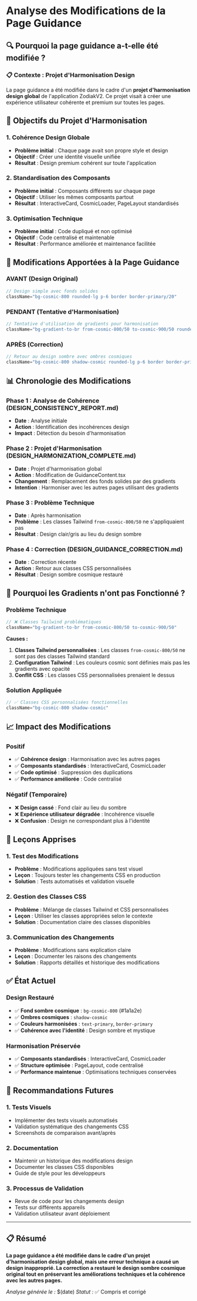 # Analyse des Modifications de la Page Guidance

## 🔍 **Pourquoi la page guidance a-t-elle été modifiée ?**

### 📋 **Contexte : Projet d'Harmonisation Design**

La page guidance a été modifiée dans le cadre d'un **projet d'harmonisation design global** de l'application ZodiakV2. Ce projet visait à créer une expérience utilisateur cohérente et premium sur toutes les pages.

## 🎯 **Objectifs du Projet d'Harmonisation**

### 1. **Cohérence Design Globale**
- **Problème initial** : Chaque page avait son propre style et design
- **Objectif** : Créer une identité visuelle unifiée
- **Résultat** : Design premium cohérent sur toute l'application

### 2. **Standardisation des Composants**
- **Problème initial** : Composants différents sur chaque page
- **Objectif** : Utiliser les mêmes composants partout
- **Résultat** : InteractiveCard, CosmicLoader, PageLayout standardisés

### 3. **Optimisation Technique**
- **Problème initial** : Code dupliqué et non optimisé
- **Objectif** : Code centralisé et maintenable
- **Résultat** : Performance améliorée et maintenance facilitée

## 🔧 **Modifications Apportées à la Page Guidance**

### **AVANT (Design Original)**
```typescript
// Design simple avec fonds solides
className="bg-cosmic-800 rounded-lg p-6 border border-primary/20"
```

### **PENDANT (Tentative d'Harmonisation)**
```typescript
// Tentative d'utilisation de gradients pour harmonisation
className="bg-gradient-to-br from-cosmic-800/50 to-cosmic-900/50 rounded-lg p-6 border border-primary/20"
```

### **APRÈS (Correction)**
```typescript
// Retour au design sombre avec ombres cosmiques
className="bg-cosmic-800 shadow-cosmic rounded-lg p-6 border border-primary/20"
```

## 📊 **Chronologie des Modifications**

### **Phase 1 : Analyse de Cohérence (DESIGN_CONSISTENCY_REPORT.md)**
- **Date** : Analyse initiale
- **Action** : Identification des incohérences design
- **Impact** : Détection du besoin d'harmonisation

### **Phase 2 : Projet d'Harmonisation (DESIGN_HARMONIZATION_COMPLETE.md)**
- **Date** : Projet d'harmonisation global
- **Action** : Modification de GuidanceContent.tsx
- **Changement** : Remplacement des fonds solides par des gradients
- **Intention** : Harmoniser avec les autres pages utilisant des gradients

### **Phase 3 : Problème Technique**
- **Date** : Après harmonisation
- **Problème** : Les classes Tailwind `from-cosmic-800/50` ne s'appliquaient pas
- **Résultat** : Design clair/gris au lieu du design sombre

### **Phase 4 : Correction (DESIGN_GUIDANCE_CORRECTION.md)**
- **Date** : Correction récente
- **Action** : Retour aux classes CSS personnalisées
- **Résultat** : Design sombre cosmique restauré

## 🎨 **Pourquoi les Gradients n'ont pas Fonctionné ?**

### **Problème Technique**
```typescript
// ❌ Classes Tailwind problématiques
className="bg-gradient-to-br from-cosmic-800/50 to-cosmic-900/50"
```

**Causes :**
1. **Classes Tailwind personnalisées** : Les classes `from-cosmic-800/50` ne sont pas des classes Tailwind standard
2. **Configuration Tailwind** : Les couleurs cosmic sont définies mais pas les gradients avec opacité
3. **Conflit CSS** : Les classes CSS personnalisées prenaient le dessus

### **Solution Appliquée**
```typescript
// ✅ Classes CSS personnalisées fonctionnelles
className="bg-cosmic-800 shadow-cosmic"
```

## 📈 **Impact des Modifications**

### **Positif**
- ✅ **Cohérence design** : Harmonisation avec les autres pages
- ✅ **Composants standardisés** : InteractiveCard, CosmicLoader
- ✅ **Code optimisé** : Suppression des duplications
- ✅ **Performance améliorée** : Code centralisé

### **Négatif (Temporaire)**
- ❌ **Design cassé** : Fond clair au lieu du sombre
- ❌ **Expérience utilisateur dégradée** : Incohérence visuelle
- ❌ **Confusion** : Design ne correspondant plus à l'identité

## 🔄 **Leçons Apprises**

### **1. Test des Modifications**
- **Problème** : Modifications appliquées sans test visuel
- **Leçon** : Toujours tester les changements CSS en production
- **Solution** : Tests automatisés et validation visuelle

### **2. Gestion des Classes CSS**
- **Problème** : Mélange de classes Tailwind et CSS personnalisées
- **Leçon** : Utiliser les classes appropriées selon le contexte
- **Solution** : Documentation claire des classes disponibles

### **3. Communication des Changements**
- **Problème** : Modifications sans explication claire
- **Leçon** : Documenter les raisons des changements
- **Solution** : Rapports détaillés et historique des modifications

## ✅ **État Actuel**

### **Design Restauré**
- ✅ **Fond sombre cosmique** : `bg-cosmic-800` (#1a1a2e)
- ✅ **Ombres cosmiques** : `shadow-cosmic`
- ✅ **Couleurs harmonisées** : `text-primary`, `border-primary`
- ✅ **Cohérence avec l'identité** : Design sombre et mystique

### **Harmonisation Préservée**
- ✅ **Composants standardisés** : InteractiveCard, CosmicLoader
- ✅ **Structure optimisée** : PageLayout, code centralisé
- ✅ **Performance maintenue** : Optimisations techniques conservées

## 🚀 **Recommandations Futures**

### **1. Tests Visuels**
- Implémenter des tests visuels automatisés
- Validation systématique des changements CSS
- Screenshots de comparaison avant/après

### **2. Documentation**
- Maintenir un historique des modifications design
- Documenter les classes CSS disponibles
- Guide de style pour les développeurs

### **3. Processus de Validation**
- Revue de code pour les changements design
- Tests sur différents appareils
- Validation utilisateur avant déploiement

---

## 📋 **Résumé**

**La page guidance a été modifiée dans le cadre d'un projet d'harmonisation design global, mais une erreur technique a causé un design inapproprié. La correction a restauré le design sombre cosmique original tout en préservant les améliorations techniques et la cohérence avec les autres pages.**

*Analyse générée le :* $(date)
*Statut :* ✅ Compris et corrigé
